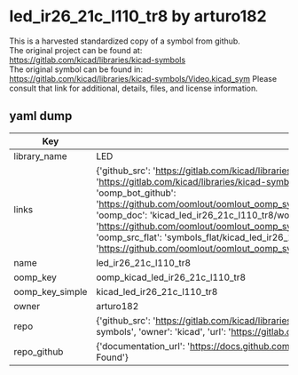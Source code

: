 # led_ir26_21c_l110_tr8 by arturo182  
This is a harvested standardized copy of a symbol from github.  
The original project can be found at:  
https://gitlab.com/kicad/libraries/kicad-symbols  
The original symbol can be found in:
https://gitlab.com/kicad/libraries/kicad-symbols/Video.kicad_sym
Please consult that link for additional, details, files, and license information.  
## yaml dump  
| Key | Value |  
| --- | --- |  
| library_name | LED |  
| links | {'github_src': 'https://gitlab.com/kicad/libraries/kicad-symbols/Video.kicad_sym', 'github_src_repo': 'https://gitlab.com/kicad/libraries/kicad-symbols', 'oomp_bot': 'kicad_led_ir26_21c_l110_tr8/working', 'oomp_bot_github': 'https://github.com/oomlout/oomlout_oomp_symbol_bot/tree/main/kicad_led_ir26_21c_l110_tr8/working', 'oomp_doc': 'kicad_led_ir26_21c_l110_tr8/working', 'oomp_doc_github': 'https://github.com/oomlout/oomlout_oomp_symbol_doc/tree/main/kicad_led_ir26_21c_l110_tr8/working', 'oomp_src_flat': 'symbols_flat/kicad_led_ir26_21c_l110_tr8/working', 'oomp_src_flat_github': 'https://github.com/oomlout/oomlout_oomp_symbol_src/tree/main/kicad_led_ir26_21c_l110_tr8/working'} |  
| name | led_ir26_21c_l110_tr8 |  
| oomp_key | oomp_kicad_led_ir26_21c_l110_tr8 |  
| oomp_key_simple | kicad_led_ir26_21c_l110_tr8 |  
| owner | arturo182 |  
| repo | {'github_src': 'https://gitlab.com/kicad/libraries/kicad-symbols/Video.kicad_sym', 'name': 'libraries/kicad-symbols', 'owner': 'kicad', 'url': 'https://gitlab.com/kicad/libraries/kicad-symbols'} |  
| repo_github | {'documentation_url': 'https://docs.github.com/rest/repos/repos#get-a-repository', 'message': 'Not Found'} |  

